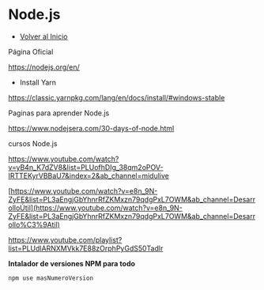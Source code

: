 # Node.js
- [Volver al Inicio](../README.md)
<aside>
 Página Oficial

https://nodejs.org/en/

- Install Yarn

https://classic.yarnpkg.com/lang/en/docs/install/#windows-stable

</aside>

<aside>
 Paginas para aprender Node.js

 https://www.nodejsera.com/30-days-of-node.html


 cursos Node.js

 https://www.youtube.com/watch?v=yB4n_K7dZV8&list=PLUofhDIg_38qm2oPOV-IRTTEKyrVBBaU7&index=2&ab_channel=midulive

[https://www.youtube.com/watch?v=e8n_9N-ZyFE&list=PL3aEngjGbYhnrRfZKMxzn79qdgPxL7OWM&ab_channel=DesarrolloÚtil](https://www.youtube.com/watch?v=e8n_9N-ZyFE&list=PL3aEngjGbYhnrRfZKMxzn79qdgPxL7OWM&ab_channel=Desarrollo%C3%9Atil)

https://www.youtube.com/playlist?list=PLUdlARNXMVkk7E88zOrphPyGdS50Tadlr
 <aside>

**Intalador de versiones NPM para todo**
```javascript
npm use masNumeroVersion
```
